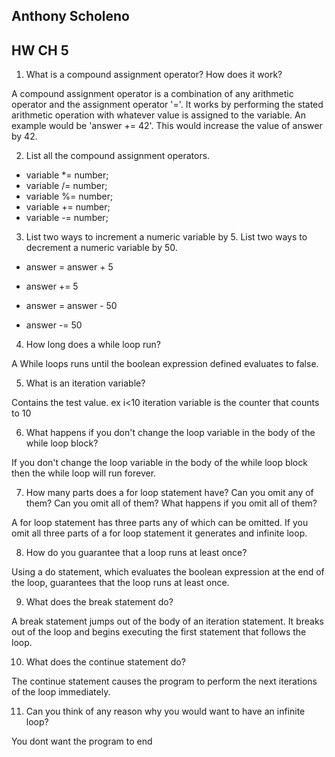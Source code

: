 ## Anthony Scholeno
## HW CH 5


1. What is a compound assignment operator? How does it work?

A compound assignment operator is a combination of any arithmetic operator and the assignment operator '='. It works by performing the stated arithmetic operation with whatever value is assigned to the variable.  An example would be 'answer += 42'.  This would increase the value of answer by 42.

2. List all the compound assignment operators.

 - variable *= number;
 - variable /= number;
 - variable %= number;
 - variable += number;
 - variable -= number;

3. List two ways to increment a numeric variable by 5. List two ways to decrement a numeric variable by 50.

 - answer = answer + 5
 - answer += 5

 - answer = answer - 50
 - answer -= 50

4. How long does a while loop run?

A While loops runs until the boolean expression defined evaluates to false.

5. What is an iteration variable?

Contains the test value. ex i<10 iteration variable is the counter that counts to 10

6. What happens if you don't change the loop variable in the body of the while loop block?

If you don't change the loop variable in the body of the while loop block then the while loop will run forever.

7. How many parts does a for loop statement have? Can you omit any of them? Can you omit all of them? What happens if you omit all of them?

A for loop statement has three parts any of which can be omitted.  If you omit all three parts of a for loop statement it generates and infinite loop.

8. How do you guarantee that a loop runs at least once?

Using a do statement, which evaluates the boolean expression at the end of the loop, guarantees that the loop runs at least once.

9. What does the break statement do?

A break statement jumps out of the body of an iteration statement.  It breaks out of the loop and begins executing the first statement that follows the loop.

10. What does the continue statement do?

The continue statement causes the program to perform the next iterations of the loop immediately.

11. Can you think of any reason why you would want to have an infinite loop?

You dont want the program to end
